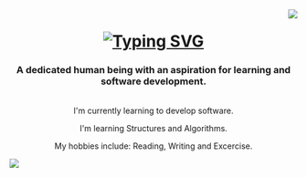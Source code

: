 <img align="right" src="https://visitor-badge.laobi.icu/badge?page_id=Captainslash44.Captainslash44" />

<h1 align = "center">
  <a href="https://git.io/typing-svg">
    <img src="https://readme-typing-svg.demolab.com?font=Fira+Code&size=40&pause=1000&color=34F70C&width=500&height=100&lines=Welcome+to+my+domain;I+am+Halim" alt="Typing SVG" /></a>
</h1>

<h3 align="center">A dedicated human being with an aspiration for learning and software development.</h3>

<br/>

<div align="center">
  I'm currently learning to develop software.
  
  I'm learning Structures and Algorithms.

  My hobbies include: Reading, Writing and Excercise.

</div>
<div align= "center:">
  <a href = "https://www.linkedin.com/in/halim-njeim-535878216/">
    <img src = "	https://img.shields.io/badge/LinkedIn-0077B5?style=for-the-badge&logo=linkedin&logoColor=white">
    </a>
</div>
